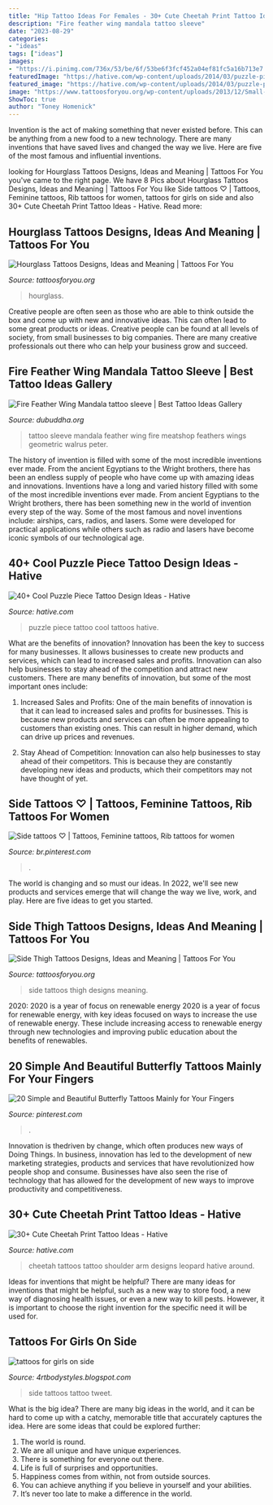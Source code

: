 ```yaml
---
title: "Hip Tattoo Ideas For Females - 30+ Cute Cheetah Print Tattoo Ideas"
description: "Fire feather wing mandala tattoo sleeve"
date: "2023-08-29"
categories:
- "ideas"
tags: ["ideas"]
images:
- "https://i.pinimg.com/736x/53/be/6f/53be6f3fcf452a04ef81fc5a16b713e7.jpg"
featuredImage: "https://hative.com/wp-content/uploads/2014/03/puzzle-piece-tattoos/25-puzzle-piece-on-back.jpg"
featured_image: "https://hative.com/wp-content/uploads/2014/03/puzzle-piece-tattoos/25-puzzle-piece-on-back.jpg"
image: "https://www.tattoosforyou.org/wp-content/uploads/2013/12/Small-Hourglass-Tattoo.jpg"
ShowToc: true
author: "Toney Homenick"
---
```



Invention is the act of making something that never existed before. This can be anything from a new food to a new technology. There are many inventions that have saved lives and changed the way we live. Here are five of the most famous and influential inventions.

	

		
looking for Hourglass Tattoos Designs, Ideas and Meaning | Tattoos For You you've came to the right page. We have 8 Pics about Hourglass Tattoos Designs, Ideas and Meaning | Tattoos For You like Side tattoos ♡ | Tattoos, Feminine tattoos, Rib tattoos for women, tattoos for girls on side and also 30+ Cute Cheetah Print Tattoo Ideas - Hative. Read more:
		
    
## Hourglass Tattoos Designs, Ideas And Meaning | Tattoos For You

<img loading=lazy src="https://www.tattoosforyou.org/wp-content/uploads/2013/12/Small-Hourglass-Tattoo.jpg" onerror="this.onerror=null;this.src='https://tse2.mm.bing.net/th?id=OIP.YyrMhVoO_9J9of5M0loeEgHaJ4&amp;pid=15.1';" alt="Hourglass Tattoos Designs, Ideas and Meaning | Tattoos For You">

_Source: tattoosforyou.org_

>hourglass. 

	

Creative people are often seen as those who are able to think outside the box and come up with new and innovative ideas. This can often lead to some great products or ideas. Creative people can be found at all levels of society, from small businesses to big companies. There are many creative professionals out there who can help your business grow and succeed.

    
## Fire Feather Wing Mandala Tattoo Sleeve | Best Tattoo Ideas Gallery

<img loading=lazy src="http://www.dubuddha.org/wp-content/uploads/2015/02/Fire-Feather-Wing-Mandala-tattoo-sleeve.jpg" onerror="this.onerror=null;this.src='https://tse3.mm.bing.net/th?id=OIP.2cEPkPWAmcQs55j_2DMtegAAAA&amp;pid=15.1';" alt="Fire Feather Wing Mandala tattoo sleeve | Best Tattoo Ideas Gallery">

_Source: dubuddha.org_

>tattoo sleeve mandala feather wing fire meatshop feathers wings geometric walrus peter. 

	

The history of invention is filled with some of the most incredible inventions ever made. From the ancient Egyptians to the Wright brothers, there has been an endless supply of people who have come up with amazing ideas and innovations.
Inventions have a long and varied history filled with some of the most incredible inventions ever made. From ancient Egyptians to the Wright brothers, there has been something new in the world of invention every step of the way. Some of the most famous and novel inventions include: airships, cars, radios, and lasers. Some were developed for practical applications while others such as radio and lasers have become iconic symbols of our technological age.

    
## 40+ Cool Puzzle Piece Tattoo Design Ideas - Hative

<img loading=lazy src="https://hative.com/wp-content/uploads/2014/03/puzzle-piece-tattoos/25-puzzle-piece-on-back.jpg" onerror="this.onerror=null;this.src='https://tse1.mm.bing.net/th?id=OIP.5EZjUfGygGY1EAeKJHQA-gHaLD&amp;pid=15.1';" alt="40+ Cool Puzzle Piece Tattoo Design Ideas - Hative">

_Source: hative.com_

>puzzle piece tattoo cool tattoos hative. 

	

What are the benefits of innovation?
Innovation has been the key to success for many businesses. It allows businesses to create new products and services, which can lead to increased sales and profits. Innovation can also help businesses to stay ahead of the competition and attract new customers.
There are many benefits of innovation, but some of the most important ones include:

1) Increased Sales and Profits: One of the main benefits of innovation is that it can lead to increased sales and profits for businesses. This is because new products and services can often be more appealing to customers than existing ones. This can result in higher demand, which can drive up prices and revenues.

2) Stay Ahead of Competition: Innovation can also help businesses to stay ahead of their competitors. This is because they are constantly developing new ideas and products, which their competitors may not have thought of yet.

    
## Side Tattoos ♡ | Tattoos, Feminine Tattoos, Rib Tattoos For Women

<img loading=lazy src="https://i.pinimg.com/736x/d7/72/4c/d7724cbaa69804387409c04dd66a76d5--hip-tattoos-flower-tattoos.jpg" onerror="this.onerror=null;this.src='https://tse3.mm.bing.net/th?id=OIP.MHBzIL4iCY26OqF8P-B_jgHaNK&amp;pid=15.1';" alt="Side tattoos ♡ | Tattoos, Feminine tattoos, Rib tattoos for women">

_Source: br.pinterest.com_

>. 

	

The world is changing and so must our ideas. In 2022, we'll see new products and services emerge that will change the way we live, work, and play. Here are five ideas to get you started.

    
## Side Thigh Tattoos Designs, Ideas And Meaning | Tattoos For You

<img loading=lazy src="https://www.tattoosforyou.org/wp-content/uploads/2017/06/Thigh-Side-Tattoos.jpg" onerror="this.onerror=null;this.src='https://tse1.mm.bing.net/th?id=OIP.nIyOEQbZpQNAY0U38tJ80wHaJ4&amp;pid=15.1';" alt="Side Thigh Tattoos Designs, Ideas and Meaning | Tattoos For You">

_Source: tattoosforyou.org_

>side tattoos thigh designs meaning. 

	

2020: 2020 is a year of focus on renewable energy
2020 is a year of focus for renewable energy, with key ideas focused on ways to increase the use of renewable energy. These include increasing access to renewable energy through new technologies and improving public education about the benefits of renewables.

    
## 20 Simple And Beautiful Butterfly Tattoos Mainly For Your Fingers

<img loading=lazy src="https://i.pinimg.com/736x/53/be/6f/53be6f3fcf452a04ef81fc5a16b713e7.jpg" onerror="this.onerror=null;this.src='https://tse2.mm.bing.net/th?id=OIP.kihdA8IxJgazjTKGkS4VYwHaLH&amp;pid=15.1';" alt="20 Simple and Beautiful Butterfly Tattoos Mainly for Your Fingers">

_Source: pinterest.com_

>. 

	

Innovation is thedriven by change, which often produces new ways of Doing Things. In business, innovation has led to the development of new marketing strategies, products and services that have revolutionized how people shop and consume. Businesses have also seen the rise of technology that has allowed for the development of new ways to improve productivity and competitiveness.

    
## 30+ Cute Cheetah Print Tattoo Ideas - Hative

<img loading=lazy src="https://hative.com/wp-content/uploads/2014/02/cheetah-tattoos/cheetah-print-shoulder-tattoo-31.jpg" onerror="this.onerror=null;this.src='https://tse3.mm.bing.net/th?id=OIP.a04xWWILtfBpcuHMexbMWwHaLU&amp;pid=15.1';" alt="30+ Cute Cheetah Print Tattoo Ideas - Hative">

_Source: hative.com_

>cheetah tattoos tattoo shoulder arm designs leopard hative around. 

	

Ideas for inventions that might be helpful?
There are many ideas for inventions that might be helpful, such as a new way to store food, a new way of diagnosing health issues, or even a new way to kill pests. However, it is important to choose the right invention for the specific need it will be used for.

    
## Tattoos For Girls On Side

<img loading=lazy src="https://1.bp.blogspot.com/-9ESG2Dv5cJ0/Ty5Bs9RtXVI/AAAAAAAAArw/3nB1d21j1VI/s1600/Women-Side-Tattoo-Design-Fashion-2012.jpg" onerror="this.onerror=null;this.src='https://tse1.mm.bing.net/th?id=OIP.EsCJDQKhi_t2grI-LpRocQHaJ4&amp;pid=15.1';" alt="tattoos for girls on side">

_Source: 4rtbodystyles.blogspot.com_

>side tattoos tattoo tweet. 

	

What is the big idea?
There are many big ideas in the world, and it can be hard to come up with a catchy, memorable title that accurately captures the idea. Here are some ideas that could be explored further: 
1. The world is round. 
2. We are all unique and have unique experiences. 
3. There is something for everyone out there. 
4. Life is full of surprises and opportunities. 
5. Happiness comes from within, not from outside sources. 
6. You can achieve anything if you believe in yourself and your abilities. 
7. It’s never too late to make a difference in the world.

